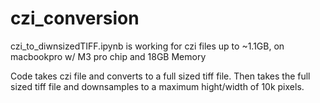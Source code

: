 # czi_conversion

czi_to_diwnsizedTIFF.ipynb is working for czi files up to ~1.1GB, on macbookpro w/ M3 pro chip and 18GB Memory

Code takes czi file and converts to a full sized tiff file. Then takes the full sized tiff file and downsamples to a maximum hight/width of 10k pixels.